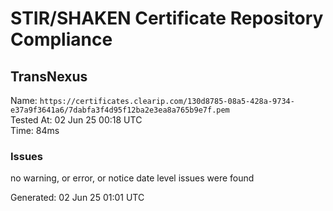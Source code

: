 # STIR/SHAKEN Certificate Repository Compliance

## TransNexus

Name: `https://certificates.clearip.com/130d8785-08a5-428a-9734-e37a9f3641a6/7dabfa3f4d95f12ba2e3ea8a765b9e7f.pem`\
Tested At: 02 Jun 25 00:18 UTC\
Time: 84ms

### Issues

no warning, or error, or notice date level issues were found

Generated: 02 Jun 25 01:01 UTC